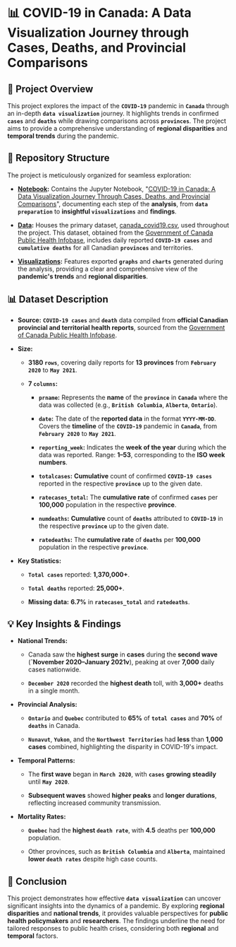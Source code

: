 # 📊 COVID-19 in Canada: A Data Visualization Journey through Cases, Deaths, and Provincial Comparisons

## 📌 Project Overview

This project explores the impact of the **`COVID-19`** pandemic in **`Canada`** through an in-depth **`data visualization`** journey. It highlights trends in confirmed **`cases`** and **`deaths`** while drawing comparisons across **`provinces`**. The project aims to provide a comprehensive understanding of **regional disparities** and **temporal trends** during the pandemic.

## 📂 Repository Structure

The project is meticulously organized for seamless exploration:

+ **[Notebook](https://github.com/Waliid18/Walid-Lahlali-Data-Science-Portfolio/tree/main/Data-Science-Projects/01%20-%20Data-Visualization-Projects/01%20-%20COVID-19%20in%20Canada%20A%20Data%20Visualization%20Journey%20Through%20Cases%20Deaths%20and%20Provincial%20Comparisons/01%20-%20Notebooks):** Contains the Jupyter Notebook, "[COVID-19 in Canada: A Data Visualization Journey Through Cases, Deaths, and Provincial Comparisons](https://github.com/Waliid18/Walid-Lahlali-Data-Science-Portfolio/blob/main/Data-Science-Projects/01%20-%20Data-Visualization-Projects/01%20-%20COVID-19%20in%20Canada%20A%20Data%20Visualization%20Journey%20Through%20Cases%20Deaths%20and%20Provincial%20Comparisons/01%20-%20Notebooks/COVID-19%20in%20Canada%20A%20Data%20Visualization%20Journey%20Through%20Cases%20Deaths%20and%20Provincial%20Comparisons.ipynb)", documenting each step of the **analysis**, from **`data preparation`** to **insightful `visualizations`** and **findings**.
  
+ **[Data](https://github.com/Waliid18/Walid-Lahlali-Data-Science-Portfolio/tree/main/Data-Science-Projects/01%20-%20Data-Visualization-Projects/01%20-%20COVID-19%20in%20Canada%20A%20Data%20Visualization%20Journey%20Through%20Cases%20Deaths%20and%20Provincial%20Comparisons/02%20-%20Data):** Houses the primary dataset, [canada_covid19.csv](https://github.com/Waliid18/Walid-Lahlali-Data-Science-Portfolio/blob/main/Data-Science-Projects/01%20-%20Data-Visualization-Projects/01%20-%20COVID-19%20in%20Canada%20A%20Data%20Visualization%20Journey%20Through%20Cases%20Deaths%20and%20Provincial%20Comparisons/02%20-%20Data/canada_covid19.csv), used throughout the project. This dataset, obtained from the [Government of Canada Public Health Infobase](https://open.canada.ca/data/en/dataset/261c32ab-4cfd-4f81-9dea-7b64065690dc), includes daily reported **`COVID-19 cases`** and **`cumulative deaths`** for all Canadian **`provinces`** and territories.
  
+ **[Visualizations](https://github.com/Waliid18/Walid-Lahlali-Data-Science-Portfolio/tree/main/Data-Science-Projects/01%20-%20Data-Visualization-Projects/01%20-%20COVID-19%20in%20Canada%20A%20Data%20Visualization%20Journey%20Through%20Cases%20Deaths%20and%20Provincial%20Comparisons/03%20-%20Visualizations):** Features exported **`graphs`** and **`charts`** generated during the analysis, providing a clear and comprehensive view of the **pandemic's trends** and **regional disparities**.

## 📊 Dataset Description

+ **Source:** **`COVID-19 cases`** and **`death`** data compiled from **official Canadian provincial and territorial health reports**, sourced from the [Government of Canada Public Health Infobase](https://open.canada.ca/data/en/dataset/261c32ab-4cfd-4f81-9dea-7b64065690dc).
  
+ **Size:**
  
  + **3180 `rows`**, covering daily reports for **13 provinces** from **`February 2020`** to **`May 2021`**.
    
  + **7 `columns`:**
    
    + **`prname`:** Represents the **name** of the **`province`** in **`Canada`** where the data was collected (e.g., **`British Columbia`**, **`Alberta`**, **`Ontario`**).
      
    + **`date`:** The date of the **reported data** in the format **`YYYY-MM-DD`**. Covers the **timeline** of the **`COVID-19`** pandemic in **`Canada`**, from **`February 2020`** to **`May 2021`**.
      
    + **`reporting_week`:** Indicates the **week of the year** during which the data was reported. Range: **1–53**, corresponding to the **ISO week numbers**.
      
    + **`totalcases`:** **Cumulative** count of confirmed **`COVID-19 cases`** reported in the respective **`province`** up to the given date.
      
    + **`ratecases_total`:** The **cumulative rate** of confirmed **`cases`** per **100,000** population in the respective **province**.
      
    + **`numdeaths`:** **Cumulative** count of **`deaths`** attributed to **`COVID-19`** in the respective **`province`** up to the given date.
      
    + **`ratedeaths`:** The **cumulative rate** of **`deaths`** per **100,000** population in the respective **`province`**.
    
+ **Key Statistics:**
  
  + **`Total cases`** reported: **1,370,000+**.
    
  + **`Total deaths`** reported: **25,000+**.
    
  + **Missing data:** **6.7%** in **`ratecases_total`** and **`ratedeaths`**.

## 💡 Key Insights & Findings

+ **National Trends:**

  + Canada saw the **highest surge** in **cases** during the **second wave** (**`November 2020–January 2021v**), peaking at over **7,000** daily cases nationwide.
    
  + **`December 2020`** recorded the **highest death** toll, with **3,000+** deaths in a single month.
    
+ **Provincial Analysis:**

  + **`Ontario`** and **`Quebec`** contributed to **65%** of **`total cases`** and **70%** of **`deaths`** in Canada.
    
  + **`Nunavut`**, **`Yukon`**, and the **`Northwest Territories`** had **less** than **1,000 cases** combined, highlighting the disparity in COVID-19's impact.
    
+ **Temporal Patterns:**

  + The **first wave** began in **`March 2020`**, with **`cases`** **growing steadily** until **`May 2020`**.
    
  + **Subsequent waves** showed **higher peaks** and **longer durations**, reflecting increased community transmission.

+ **Mortality Rates:**

  + **`Quebec`** had the **highest `death rate`**, with **4.5** deaths per **100,000** population.
    
  + Other provinces, such as **`British Columbia`** and **`Alberta`**, maintained **lower `death rates`** despite high case counts.

## 🔑 Conclusion

This project demonstrates how effective **`data visualization`** can uncover significant insights into the dynamics of a pandemic. By exploring **regional disparities** and **national trends**, it provides valuable perspectives for **public health policymakers** and **researchers**. The findings underline the need for tailored responses to public health crises, considering both **regional** and **temporal** factors.
